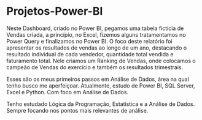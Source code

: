 # Projetos-Power-BI
 
Neste Dashboard, criado no Power BI, pegamos uma tabela fictícia de Vendas criada, a princípio, no Excel, fizemos alguns tratamentamos no Power Query e finalizamos no Power BI.
O foco deste relatório foi apresentar os resultados de vendas ao longo de um ano, destacando o resultado individual de cada vendedor, quantidade total vendida e faturamento total.
Nele criamos um Ranking de Vendas, onde colocamos o campeão de Vendas do exercício e também os resultados trimestrais.

Esses são os meus primeiros passos em Análise de Dados, área na qual tenho busco me aperfeiçoar. 
Atualmente, estudo de Power BI, SQL Server, Excel e Python. Com foco em Análise de Dados.

Tenho estudado Lógica da Programação, Estatística e a Análise de Dados. Sempre focando nos pontos mais relevantes de análise.



